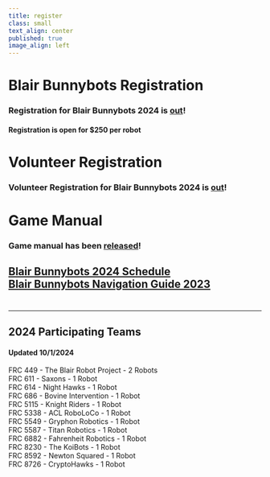 ```yaml
---
title: register
class: small
text_align: center
published: true
image_align: left
---
```


# **Blair Bunnybots Registration**
### Registration for Blair Bunnybots 2024 is [out](https://forms.gle/C1ghNQonnTwrDwrP9)!
#### Registration is open for $250 per robot

# **Volunteer Registration**
### Volunteer Registration for Blair Bunnybots 2024 is [out](https://forms.gle/d2rBbFN1T7XNDz769)!

# **Game Manual**
### Game manual has been [released](https://docs.google.com/document/d/1ewfl1evrlExPIC_psEIxtAadKxwzkzVaExCZK1W8QyY/edit?usp=sharing)!

## [Blair Bunnybots 2024 Schedule](https://docs.google.com/document/d/1axW6Y_WmsrgSJ8pNxNLGLyLCSw-21vPZmiJ03NX5nUY/edit) </br> [Blair Bunnybots Navigation Guide 2023](https://docs.google.com/document/d/1A1sW-ku0OS3QPzZ2FyajMLzmF1sdo3C0SFL48GhGnrM/edit?usp=sharing)

# 
---
## **2024 Participating Teams**
#### Updated 10/1/2024
FRC 449 - The Blair Robot Project - 2 Robots <br>
FRC 611 - Saxons - 1 Robot <br>
FRC 614 -  Night Hawks - 1 Robot <br>
FRC 686 - Bovine Intervention - 1 Robot <br>
FRC 5115 - Knight Riders - 1 Robot <br>
FRC 5338 - ACL RoboLoCo - 1 Robot <br>
FRC 5549 - Gryphon Robotics - 1 Robot <br>
FRC 5587 - Titan Robotics - 1 Robot <br>
FRC 6882 - Fahrenheit Robotics - 1 Robot <br>
FRC 8230 - The KoiBots - 1 Robot <br>
FRC 8592 - Newton Squared - 1 Robot <br>
FRC 8726 - CryptoHawks - 1 Robot 
